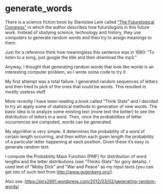 # generate_words

There is a science fiction book by Stanislaw Lem called [“The
Futurological Congress”](https://en.wikipedia.org/wiki/The_Futurological_Congress) in which the author describes how
futurologists in this future work. Instead of studying science,
technology and history, they use computers to generate random words
and then try to assign meanings to them.

Just for a reference think how meaningless this sentence was in 1980:
“To listen to a song, just google the title and then download the
mp3.”

Anyway, I thought that generating random words that look like words is
an interesting computer problem, so I wrote some code to try it.

My first attempt was a total failure. I generated random sequences of
letters and then tried to pick of the ones that could be words. This
resulted in mostly useless stuff.

More recently I have been reading a book called “Think Stats” and I
decided to try an apply some of statistical methods to generation of
new words. The basic idea is to analyze some existing text (more text
the better) to see the distribution of letters in a word. Then, once
the probabilities of letter occurrences are computed, words can be
generated.

My algorithm is very simple. It determines the probability of a word
of certain length occurring, and then within each given length the
probability of a particular letter happening at each position. Given
these it’s easy to generate random text.

I compute the Probability Mass Function (PMF) for distribution of word
lengths and the letter distributions (see “Thinks Stats” for gory
details). I used text of “Moby Dick” and “War and Peace” as my input
texts (you can get lots of such text from http://www.gutenberg.org/).

Also see: https://pirx2691.wordpress.com/2012/03/02/generating-random-words/
